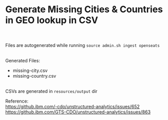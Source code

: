 # Generate Missing Cities & Countries in GEO lookup in CSV<br /><br />

Files are autogenerated while running `source admin.sh ingest openseats`<br /><br />

Generated Files:<br />
- missing-city.csv<br />
- missing-country.csv<br /><br />

CSVs are generated in `resources/output` dir<br />

Reference:<br />
https://github.ibm.com/-cdo/unstructured-analytics/issues/652<br />
https://github.ibm.com/GTS-CDO/unstructured-analytics/issues/863

